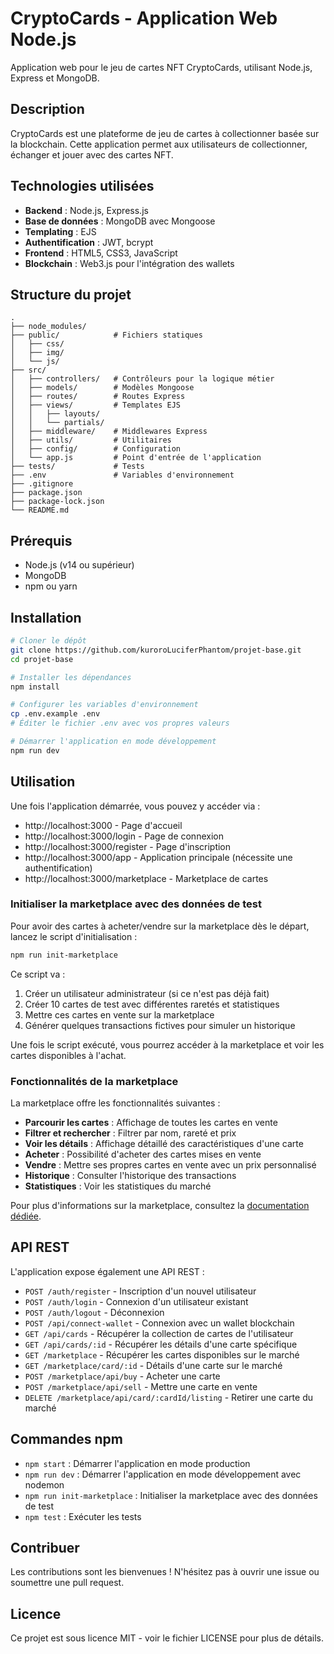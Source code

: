 # CryptoCards - Application Web Node.js

Application web pour le jeu de cartes NFT CryptoCards, utilisant Node.js, Express et MongoDB.

## Description

CryptoCards est une plateforme de jeu de cartes à collectionner basée sur la blockchain. Cette application permet aux utilisateurs de collectionner, échanger et jouer avec des cartes NFT.

## Technologies utilisées

- **Backend** : Node.js, Express.js
- **Base de données** : MongoDB avec Mongoose
- **Templating** : EJS
- **Authentification** : JWT, bcrypt
- **Frontend** : HTML5, CSS3, JavaScript
- **Blockchain** : Web3.js pour l'intégration des wallets

## Structure du projet

```
.
├── node_modules/
├── public/            # Fichiers statiques
│   ├── css/
│   ├── img/
│   └── js/
├── src/
│   ├── controllers/   # Contrôleurs pour la logique métier
│   ├── models/        # Modèles Mongoose
│   ├── routes/        # Routes Express
│   ├── views/         # Templates EJS
│   │   ├── layouts/
│   │   └── partials/
│   ├── middleware/    # Middlewares Express
│   ├── utils/         # Utilitaires
│   ├── config/        # Configuration
│   └── app.js         # Point d'entrée de l'application
├── tests/             # Tests
├── .env               # Variables d'environnement
├── .gitignore
├── package.json
├── package-lock.json
└── README.md
```

## Prérequis

- Node.js (v14 ou supérieur)
- MongoDB
- npm ou yarn

## Installation

```bash
# Cloner le dépôt
git clone https://github.com/kuroroLuciferPhantom/projet-base.git
cd projet-base

# Installer les dépendances
npm install

# Configurer les variables d'environnement
cp .env.example .env
# Éditer le fichier .env avec vos propres valeurs

# Démarrer l'application en mode développement
npm run dev
```

## Utilisation

Une fois l'application démarrée, vous pouvez y accéder via :

- http://localhost:3000 - Page d'accueil
- http://localhost:3000/login - Page de connexion
- http://localhost:3000/register - Page d'inscription
- http://localhost:3000/app - Application principale (nécessite une authentification)
- http://localhost:3000/marketplace - Marketplace de cartes

### Initialiser la marketplace avec des données de test

Pour avoir des cartes à acheter/vendre sur la marketplace dès le départ, lancez le script d'initialisation :

```bash
npm run init-marketplace
```

Ce script va :
1. Créer un utilisateur administrateur (si ce n'est pas déjà fait)
2. Créer 10 cartes de test avec différentes raretés et statistiques
3. Mettre ces cartes en vente sur la marketplace
4. Générer quelques transactions fictives pour simuler un historique

Une fois le script exécuté, vous pourrez accéder à la marketplace et voir les cartes disponibles à l'achat.

### Fonctionnalités de la marketplace

La marketplace offre les fonctionnalités suivantes :

- **Parcourir les cartes** : Affichage de toutes les cartes en vente
- **Filtrer et rechercher** : Filtrer par nom, rareté et prix
- **Voir les détails** : Affichage détaillé des caractéristiques d'une carte
- **Acheter** : Possibilité d'acheter des cartes mises en vente
- **Vendre** : Mettre ses propres cartes en vente avec un prix personnalisé
- **Historique** : Consulter l'historique des transactions
- **Statistiques** : Voir les statistiques du marché

Pour plus d'informations sur la marketplace, consultez la [documentation dédiée](docs/marketplace.md).

## API REST

L'application expose également une API REST :

- `POST /auth/register` - Inscription d'un nouvel utilisateur
- `POST /auth/login` - Connexion d'un utilisateur existant
- `POST /auth/logout` - Déconnexion
- `POST /api/connect-wallet` - Connexion avec un wallet blockchain
- `GET /api/cards` - Récupérer la collection de cartes de l'utilisateur
- `GET /api/cards/:id` - Récupérer les détails d'une carte spécifique
- `GET /marketplace` - Récupérer les cartes disponibles sur le marché
- `GET /marketplace/card/:id` - Détails d'une carte sur le marché
- `POST /marketplace/api/buy` - Acheter une carte
- `POST /marketplace/api/sell` - Mettre une carte en vente
- `DELETE /marketplace/api/card/:cardId/listing` - Retirer une carte du marché

## Commandes npm

- `npm start` : Démarrer l'application en mode production
- `npm run dev` : Démarrer l'application en mode développement avec nodemon
- `npm run init-marketplace` : Initialiser la marketplace avec des données de test
- `npm test` : Exécuter les tests

## Contribuer

Les contributions sont les bienvenues ! N'hésitez pas à ouvrir une issue ou soumettre une pull request.

## Licence

Ce projet est sous licence MIT - voir le fichier LICENSE pour plus de détails.
